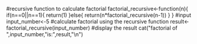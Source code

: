 #recursive function to calculate factorial
factorial_recursive<-function(n){
if(n==0||n==1){
  return(1)
}else{
  return(n*factorial_recursive(n-1))
}
}
#input
input_number<-5
#calculate factorial using the recursive function
result<-factorial_recursive(input_number)
#display the result
cat("factorial of ",input_number,"is:",result,"\n")
